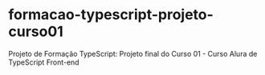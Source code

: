 # formacao-typescript-projeto-curso01
Projeto de Formação TypeScript: Projeto final do Curso 01 - Curso Alura de TypeScript Front-end
